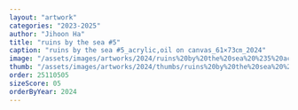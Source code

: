 ```yaml
---
layout: "artwork"
categories: "2023-2025"
author: "Jihoon Ha"
title: "ruins by the sea #5"
caption: "ruins by the sea #5_acrylic,oil on canvas_61×73㎝_2024"
image: "/assets/images/artworks/2024/ruins%20by%20the%20sea%20%235%20acrylic%2Coil%20on%20canvas%2061x73cm%202024.jpg"
thumb: "/assets/images/artworks/2024/thumbs/ruins%20by%20the%20sea%20%235%20acrylic%2Coil%20on%20canvas%2061x73cm%202024.jpg"
order: 25110505
sizeScore: 05
orderByYear: 2024
---
```

